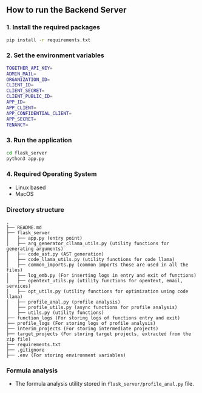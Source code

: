 ## How to run the Backend Server

### 1. Install the required packages
```bash
pip install -r requirements.txt
```

### 2. Set the environment variables
```bash
TOGETHER_API_KEY=
ADMIN_MAIL=
ORGANIZATION_ID=
CLIENT_ID=
CLIENT_SECRET=
CLIENT_PUBLIC_ID=
APP_ID=
APP_CLIENT=
APP_CONFIDENTIAL_CLIENT=
APP_SECRET=
TENANCY=
```

### 3. Run the application
```bash
cd flask_server
python3 app.py
```

### 4. Required Operating System
- Linux based
- MacOS

### Directory structure
```
.
├── README.md
├── flask_server
│   ├── app.py (entry point)
│   ├── arg_generator_cllama_utils.py (utility functions for generating arguments)
│   ├── code_ast.py (AST generation)
│   ├── code_llama_utils.py (utility functions for code llama)
│   ├── common_imports.py (common imports those are used in all the files)
│   ├── log_emb.py (For inserting logs in entry and exit of functions)
│   ├── opentext_utils.py (utility functions for opentext, email, services)
│   ├── opt_utils.py (utility functions for optimization using code llama)
│   ├── profile_anal.py (profile analysis)
│   ├── profile_utils.py (async functions for profile analysis)
│   ├── utils.py (utility functions)
├── function_logs (For storing logs of functions entry and exit)
├── profile_logs (For storing logs of profile analysis)
├── interim_projects (For storing intermediate projects)
├── target_projects (For storing target projects, extracted from the zip file)
├── requirements.txt
├── .gitignore
├── .env (For storing environment variables)
```

### Formula analysis
- The formula analysis utility stored in `flask_server/profile_anal.py` file.